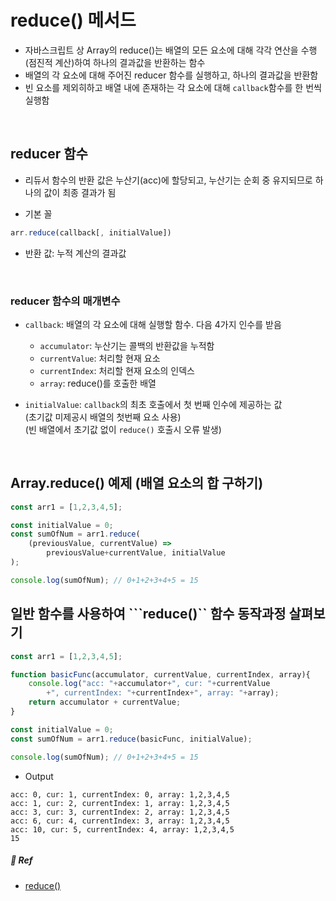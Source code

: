 # reduce() 메서드

- 자바스크립트 상 Array의 reduce()는 배열의 모든 요소에 대해 각각 연산을 수행(점진적 계산)하여 하나의 결과값을 반환하는 함수
- 배열의 각 요소에 대해 주어진 reducer 함수를 실행하고, 하나의 결과값을 반환함
- 빈 요소를 제외히하고 배열 내에 존재하는 각 요소에 대해 ```callback```함수를 한 번씩 실행함

<br>

## reducer 함수

- 리듀서 함수의 반환 값은 누산기(acc)에 할당되고, 누산기는 순회 중 유지되므로 하나의 값이 최종 결과가 됨

- 기본 꼴
```js
arr.reduce(callback[, initialValue])
```

- 반환 값: 누적 계산의 결과값

<br>

### reducer 함수의 매개변수

- ```callback```: 배열의 각 요소에 대해 실행할 함수. 다음 4가지 인수를 받음
    - ```accumulator```:  누산기는 콜백의 반환값을 누적함
    - ```currentValue```: 처리할 현재 요소 
    - ```currentIndex```: 처리할 현재 요소의 인덱스
    - ```array```: reduce()를 호출한 배열

- ```initialValue```: ```callback```의 최초 호출에서 첫 번째 인수에 제공하는 값<br>
(초기값 미제공시 배열의 첫번째 요소 사용)<br>
(빈 배열에서 초기값 없이 ```reduce()``` 호출시 오류 발생)

<br>

## Array.reduce() 예제 (배열 요소의 합 구하기)

```js
const arr1 = [1,2,3,4,5];

const initialValue = 0;
const sumOfNum = arr1.reduce(
    (previousValue, currentValue) =>
        previousValue+currentValue, initialValue
);

console.log(sumOfNum); // 0+1+2+3+4+5 = 15
```


## 일반 함수를 사용하여 ```reduce()`` 함수 동작과정 살펴보기

```js
const arr1 = [1,2,3,4,5];

function basicFunc(accumulator, currentValue, currentIndex, array){
    console.log("acc: "+accumulator+", cur: "+currentValue
        +", currentIndex: "+currentIndex+", array: "+array);
    return accumulator + currentValue;
}

const initialValue = 0;
const sumOfNum = arr1.reduce(basicFunc, initialValue);

console.log(sumOfNum); // 0+1+2+3+4+5 = 15
```

- Output
```
acc: 0, cur: 1, currentIndex: 0, array: 1,2,3,4,5
acc: 1, cur: 2, currentIndex: 1, array: 1,2,3,4,5
acc: 3, cur: 3, currentIndex: 2, array: 1,2,3,4,5
acc: 6, cur: 4, currentIndex: 3, array: 1,2,3,4,5
acc: 10, cur: 5, currentIndex: 4, array: 1,2,3,4,5
15
```

##### :bookmark: Ref

- [reduce()](https://developer.mozilla.org/ko/docs/Web/JavaScript/Reference/Global_Objects/Array/Reduce#%EB%A7%A4%EA%B0%9C%EB%B3%80%EC%88%98)
